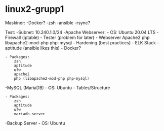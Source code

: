 # linux2-grupp1

Maskiner:
-Docker?
-zsh
-ansible
-rsync?


Test: 
-Subnet: 10.240.1.0/24
-Apache Webserver:
	- OS: Ubuntu 20.04 LTS
		- Firewall (iptable)
		- Tester (problem for later)
		- Webserver Apache2 php libapache2-mod-php php-mysql
 		- Hardening (best practices)
		- ELK Stack 
		- aptitude (ansible likes this)
		- Docker?

	- Packages:
		zsh
		aptitude
		ufw
		apache2
		php (libapache2-mod-php php-mysql)



-MySQL (MariaDB)
	- OS: Ubuntu
		- Tables/Structure

	- Packages:
		zsh
		aptitude
		ufw
		mariadb-server


-Backup Server
	- OS: Ubuntu
